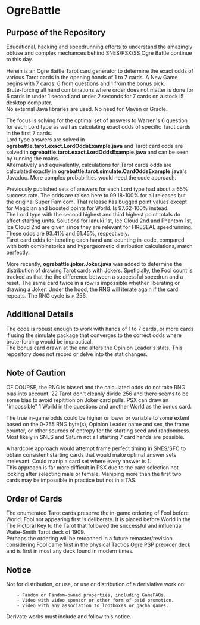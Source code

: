 # OgreBattle
## Purpose of the Repository
Educational, hacking and speedrunning efforts to understand the amazingly obtuse and complex mechances behind SNES/PSX/SS Ogre Battle continue to this day.  
   
Herein is an Ogre Battle Tarot card generator to determine the exact odds of various Tarot cards in the opening hands of 1 to 7 cards. A New Game begins with 7 cards: 6 from questions and 1 from the bonus pick.    
Brute-forcing all hand combinations where order does not matter is done for 6 cards in under 1 second and under 2 seconds for 7 cards on a stock i5 desktop computer.    
No external Java libraries are used. No need for Maven or Gradle.            

The focus is solving for the optimal set of answers to Warren's 6 question for each Lord type as well as calculating exact odds of specific Tarot cards in the first 7 cards.    
Lord type answers are solved in **ogrebattle.tarot.exact.LordOddsExample.java** and Tarot card odds are solved in **ogrebattle.tarot.exact.LordOddsExample.java** and can be seen by running the mains.     
Alternatively and equivalently, calculations for Tarot cards odds are calculated exactly in **ogrebattle.tarot.simulate.CardOddsExample.java**'s Javadoc. More complex probabilities would need the code approach.  
     
Previously published sets of answers for each Lord type had about a 65% success rate. The odds are raised here to 99.18-100% for all releases but the original Super Famicom. That release has bugged point values except for Magician and boosted points for World. Is 97.62-100% instead.   
The Lord type with the second highest and third highest point totals do affect starting units. Solutions for Ianuki 1st, Ice Cloud 2nd and Phantom 1st, Ice Cloud 2nd are given since they are relevant for FIRESEAL speedrunning. These odds are 93.41% and 61.45%, respectively.    
Tarot card odds for iterating each hand and counting in-code, compared with both combinatorics and hypergeometic distribution calculations, match perfectly.  

More recently, **ogrebattle.joker.Joker.java** was added to determine the distribution of drawing Tarot cards with Jokers. Speficially, the Fool count is tracked as that the the difference between a successful speedrun and a reset. The same card twice in a row is impossible whether liberating or drawing a Joker. Under the hood, the RNG will iterate again if the card repeats. The RNG cycle is > 256.

## Additional Details
The code is robust enough to work with hands of 1 to 7 cards, or more cards if using the simulate package that converges to the correct odds where brute-forcing would be impractical.    
The bonus card drawn at the end alters the Opinion Leader's stats. This repository does not record or delve into the stat changes.    

## Note of Caution
OF COURSE, the RNG is biased and the calculated odds do not take RNG bias into account. 22 Tarot don't cleanly divide 256 and there seems to be some bias to avoid repitition on Joker card pulls. PSX can draw an "impossible" 1 World in the questions and another World as the bonus card.     

The true in-game odds could be higher or lower or variable to some extent based on the 0-255 RNG byte(s), Opinion Leader name and sex, the frame counter, or other sources of entropy for the starting seed and randomness. Most likely in SNES and Saturn not all starting 7 card hands are possible.       

A hardcore approach would attempt frame perfect timing in SNES/SFC to obtain consistent starting cards that would make optimal answer sets irrelevant. Could manip a card set where every answer is 1.   
This approach is far more difficult in PSX due to the card selection not locking after selecting male or female. Maniping more than the first two cards may be impossible in practice but not in a TAS.    

## Order of Cards
The enumerated Tarot cards preserve the in-game ordering of Fool before World. Fool not appearing first is deliberate. It is placed before World in the The Pictoral Key to the Tarot that followed the successful and influential Waite-Smith Tarot deck of 1909.   
Perhaps the ordering will be retconned in a future remaster/revision considering Fool came first in the physical Tactics Ogre PSP preorder deck and is first in most any deck found in modern times.   

## Notice
Not for distribution, or use, or use or distribution of a deriviative work on:     
```
    - Fandom or Fandom-owned properties, including GameFAQs.
    - Video with video sponsor or other form of paid promotion.
    - Video with any association to lootboxes or gacha games.
```
Derivate works must include and follow this notice.
